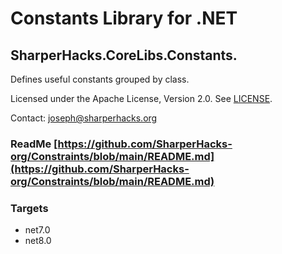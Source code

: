 # Constants Library for .NET
## SharperHacks.CoreLibs.Constants.

Defines useful constants grouped by class.

Licensed under the Apache License, Version 2.0. See [LICENSE](LICENSE).

Contact: [joseph@sharperhacks.org](mailto:joseph@sharperhacks.org)

### ReadMe [https://github.com/SharperHacks-org/Constraints/blob/main/README.md](https://github.com/SharperHacks-org/Constraints/blob/main/README.md)

### Targets
- net7.0
- net8.0
